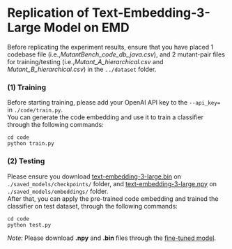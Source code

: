 ﻿# Replication of Text-Embedding-3-Large Model on EMD

Before replicating the experiment results, ensure that you have placed 1 codebase file (i.e.,*MutantBench_code_db_java.csv*), and 2 mutant-pair files for training/testing (i.e.,*Mutant_A_hierarchical.csv* and *Mutant_B_hierarchical.csv*) in the `../dataset` folder.

### (1) Training
Before starting training, please add your OpenAI API key to the ```--api_key=``` in ```./code/train.py```.  
You can generate the code embedding and use it to train a classifier through the following commands:
```
cd code
python train.py
```

### (2) Testing
Please ensure you download [text-embedding-3-large.bin](https://zenodo.org/records/10967393) on ```./saved_models/checkpoints/``` folder, 
and [text-embedding-3-large.npy](https://zenodo.org/records/10967393) on ```./saved_models/embeddings/``` folder.  
After that, you can apply the pre-trained code embedding and trained the classifier on test dataset, through the following commands:
```
cd code
python test.py
```



*Note:* Please download **.npy** and **.bin** files through the [fine-tuned model](https://zenodo.org/records/10967393).
